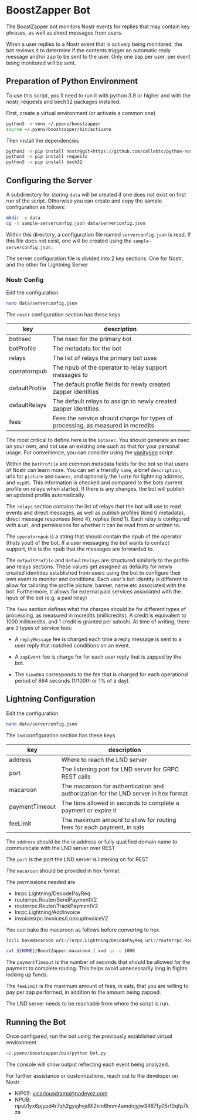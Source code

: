 # BoostZapper Bot

The BoostZapper bot monitors Nostr events for replies that may contain key phrases, as well as direct messages from users.

When a user replies to a Nostr event that is actively being monitored, the bot reviews it to determine if the contents trigger an automatic reply message and/or zap to be sent to the user.  Only one zap per user, per event being monitored will be sent.

## Preparation of Python Environment

To use this script, you'll need to run it with python 3.9 or higher and with the nostr, requests and bech32 packages installed.

First, create a virtual environment (or activate a common one)

```sh
python3 -m venv ~/.pyenv/boostzapper
source ~/.pyenv/boostzapper/bin/activate
```

Then install the dependencies
```sh
python3 -m pip install nostr@git+https://github.com/callebtc/python-nostr.git
python3 -m pip install requests
python3 -m pip install bech32
```

## Configuring the Server

A subdirectory for storing `data` will be created if one does not exist on first run of the script.  Otherwise you can create and copy the sample configuration as follows:

```sh
mkdir -p data
cp -n sample-serverconfig.json data/serverconfig.json
```

Within this directory, a configuration file named `serverconfig.json` is read.  If this file does not exist, one will be created using the `sample-serverconfig.json`.

The server configuration file is divided into 2 key sections. One for Nostr, and the other for Lightning Server

### Nostr Config

Edit the configuration

```sh
nano data/serverconfig.json
```

The `nostr` configuration section has these keys

| key | description |
| --- | --- |
| botnsec | The nsec for the primary bot |
| botProfile | The metadata for the bot |
| relays | The list of relays the primary bot uses |
| operatornpub | The npub of the operator to relay support messages to |
| defaultProfile | The default profile fields for newly created zapper identities |
| defaultRelays | The default relays to assign to newly created zapper identities |
| fees | Fees the service should charge for types of processing, as measured in mcredits |

The most critical to define here is the `botnsec`.  You should generate an nsec on your own, and not use an existing one such as that for your personal usage.  For convenience, you can consider using the [vanitygen](vanitygen.md) script.

Within the `botProfile` are common metadata fields for the bot so that users of Nostr can learn more. You can set a friendly `name`, a brief `description`, urls for `picture` and `banner`, and optionally the `lud16` for lightning address, and `nip05`.  This information is checked and compared to the bots current profile on relays when started. If there is any changes, the bot will publish an updated profile automatically.

The `relays` section contains the list of relays that the bot will use to read events and direct messages, as well as publish profiles (kind 0 metadata), direct message responses (kind 4), replies (kind 1).  Each relay is configured with a url, and permissions for whether it can be read from or written to.

The `operatornpub` is a string that should contain the npub of the operator (thats you!) of the bot.  If a user messaging the bot wants to contact support, this is the npub that the messages are forwarded to.

The `defaultProfile` and `defaultRelays` are structured similarly to the profile and relays sections. These values get assigned as defaults for newly created identities established from users using the bot to configure their own event to monitor and conditions.  Each user's bot identity is different to allow for tailoring the profile picture, banner, name etc associated with the bot. Furthermore, it allows for external paid services associated with the npub of the bot (e.g. a paid relay)

The `fees` section defines what the charges should be for different types of processing, as measured in mcredits (millicredits). A credit is equivalent to 1000 millicredits, and 1 credit is granted per satoshi.  At time of writing, there are 3 types of service fees:

- A `replyMessage` fee is charged each time a reply message is sent to a user reply that matched conditions on an event. 

- A `zapEvent` fee is charge for for each user reply that is zapped by the bot.

- The `time864` corresponds to the fee that is charged for each operational period of 864 seconds (1/100th or 1% of a day).

## Lightning Configuration

Edit the configuration

```sh
nano data/serverconfig.json
```

The `lnd` configuration section has these keys

| key | description |
| --- | --- |
| address | Where to reach the LND server |
| port | The listening port for LND server for GRPC REST calls |
| macaroon | The macaroon for authentication and authorization for the LND server in hex format |
| paymentTimeout | The time allowed in seconds to complete a payment or expire it |
| feeLimit | The maximum amount to allow for routing fees for each payment, in sats |

The `address` should be the ip address or fully qualified domain name to communicate with the LND server over REST

The `port` is the port the LND server is listening on for REST

The `macaroon` should be provided in hex format. 

The permissions needed are

- lnrpc.Lightning/DecodePayReq
- routerrpc.Router/SendPaymentV2
- routerrpc.Router/TrackPaymentV2
- lnrpc.Lightning/AddInvoice
- invoicesrpc.Invoices/LookupInvoiceV2

You can bake the macaroon as follows before convertng to hex.
```sh
lncli bakemacaroon uri:/lnrpc.Lightning/DecodePayReq uri:/routerrpc.Router/SendPaymentV2 uri:/routerrpc.Router/TrackPaymentV2 uri:/lnrpc.Lightning/AddInvoice uri:/invoicesrpc.Invoices/LookupInvoiceV2 --save_to ${HOME}/BoostZapper.macaroon

cat ${HOME}/BoostZapper.macaroon | xxd -p -c 1000
```

The `paymentTimeout` is the number of seconds that should be allowed for the payment to complete routing.  This helps avoid unnecessarily long in flights locking up funds.

The `feeLimit` is the maximum amount of fees, in sats, that you are willing to pay per zap performed, in addition to the amount being zapped.

The LND server needs to be reachable from where the script is run.

## Running the Bot

Once configured, run the bot using the previously established virtual environment

```sh
~/.pyenv/boostzapper/bin/python bot.py
```

The console will show output reflecting each event being analyzed.

For further assistance or customizations, reach out to the developer on Nostr
- NIP05: vicariousdrama@nodeyez.com
- NPUB: npub1yx6pjypd4r7qh2gysjhvjd9l2km6hnm4amdnjyjw3467fy05rf0qfp7kza